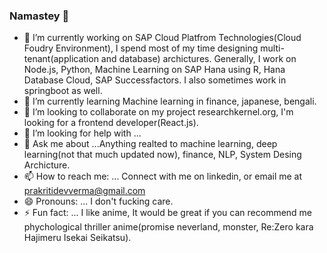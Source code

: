 ### Namastey 👋 

<!--
**prakritidev/prakritidev** is a ✨ _special_ ✨ repository because its `README.md` (this file) appears on your GitHub profile.

Here are some ideas to get you started:
-->

- 🔭 I’m currently working on SAP Cloud Platfrom Technologies(Cloud Foudry Environment), I spend most of my time designing multi-tenant(application and database) archictures. Generally, I work on Node.js, Python, Machine Learning on SAP Hana using R, Hana Database Cloud, SAP Successfactors. I also sometimes work in springboot as well.    
- 🌱 I’m currently learning Machine learning in finance, japanese, bengali.
- 👯 I’m looking to collaborate on my project researchkernel.org, I'm looking for a frontend developer(React.js). 
- 🤔 I’m looking for help with ...
- 💬 Ask me about ...Anything realted to machine learning, deep learning(not that much updated now), finance, NLP, System Desing Archicture.
- 📫 How to reach me: ... Connect with me on linkedin, or email me at prakritidevverma@gmail.com
- 😄 Pronouns: ... I don't fucking care. 
- ⚡ Fun fact: ... I like anime, It would be great if you can recommend me phychological thriller anime(promise neverland, monster, Re:Zero kara Hajimeru Isekai Seikatsu). 
